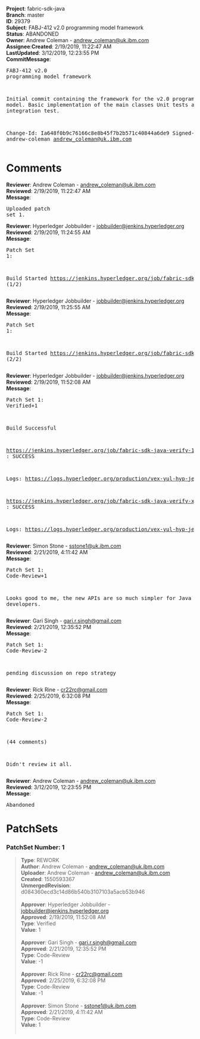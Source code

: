 <strong>Project</strong>: fabric-sdk-java</br><strong>Branch</strong>: master<br><strong>ID</strong>: 29379<br><strong>Subject</strong>: FABJ-412 v2.0 programming model framework<br><strong>Status</strong>: ABANDONED<br><strong>Owner</strong>: Andrew Coleman - andrew_coleman@uk.ibm.com<br><strong>Assignee</strong>:<strong>Created</strong>: 2/19/2019, 11:22:47 AM<br><strong>LastUpdated</strong>: 3/12/2019, 12:23:55 PM<br><strong>CommitMessage</strong>:<br><pre>FABJ-412 v2.0 programming model framework

Initial commit containing the framework for the v2.0 programming model.
Basic implementation of the main classes
Unit tests and integration test.

Change-Id: Ia648f0b9c76166c8e8b45f7b2b571c40844a6de9
Signed-off-by: andrew-coleman <andrew_coleman@uk.ibm.com>
</pre><h1>Comments</h1><strong>Reviewer</strong>: Andrew Coleman - andrew_coleman@uk.ibm.com<br><strong>Reviewed</strong>: 2/19/2019, 11:22:47 AM<br><strong>Message</strong>: <pre>Uploaded patch set 1.</pre><strong>Reviewer</strong>: Hyperledger Jobbuilder - jobbuilder@jenkins.hyperledger.org<br><strong>Reviewed</strong>: 2/19/2019, 11:24:55 AM<br><strong>Message</strong>: <pre>Patch Set 1:

Build Started https://jenkins.hyperledger.org/job/fabric-sdk-java-verify-1.4-x86_64/44/ (1/2)</pre><strong>Reviewer</strong>: Hyperledger Jobbuilder - jobbuilder@jenkins.hyperledger.org<br><strong>Reviewed</strong>: 2/19/2019, 11:25:55 AM<br><strong>Message</strong>: <pre>Patch Set 1:

Build Started https://jenkins.hyperledger.org/job/fabric-sdk-java-verify-x86_64/2636/ (2/2)</pre><strong>Reviewer</strong>: Hyperledger Jobbuilder - jobbuilder@jenkins.hyperledger.org<br><strong>Reviewed</strong>: 2/19/2019, 11:52:08 AM<br><strong>Message</strong>: <pre>Patch Set 1: Verified+1

Build Successful 

https://jenkins.hyperledger.org/job/fabric-sdk-java-verify-1.4-x86_64/44/ : SUCCESS

Logs: https://logs.hyperledger.org/production/vex-yul-hyp-jenkins-3/fabric-sdk-java-verify-1.4-x86_64/44

https://jenkins.hyperledger.org/job/fabric-sdk-java-verify-x86_64/2636/ : SUCCESS

Logs: https://logs.hyperledger.org/production/vex-yul-hyp-jenkins-3/fabric-sdk-java-verify-x86_64/2636</pre><strong>Reviewer</strong>: Simon Stone - sstone1@uk.ibm.com<br><strong>Reviewed</strong>: 2/21/2019, 4:11:42 AM<br><strong>Message</strong>: <pre>Patch Set 1: Code-Review+1

Looks good to me, the new APIs are so much simpler for Java developers.</pre><strong>Reviewer</strong>: Gari Singh - gari.r.singh@gmail.com<br><strong>Reviewed</strong>: 2/21/2019, 12:35:52 PM<br><strong>Message</strong>: <pre>Patch Set 1: Code-Review-2

pending discussion on repo strategy</pre><strong>Reviewer</strong>: Rick Rine - cr22rc@gmail.com<br><strong>Reviewed</strong>: 2/25/2019, 6:32:08 PM<br><strong>Message</strong>: <pre>Patch Set 1: Code-Review-2

(44 comments)

Didn't review it all.</pre><strong>Reviewer</strong>: Andrew Coleman - andrew_coleman@uk.ibm.com<br><strong>Reviewed</strong>: 3/12/2019, 12:23:55 PM<br><strong>Message</strong>: <pre>Abandoned</pre><h1>PatchSets</h1><h3>PatchSet Number: 1</h3><blockquote><strong>Type</strong>: REWORK<br><strong>Author</strong>: Andrew Coleman - andrew_coleman@uk.ibm.com<br><strong>Uploader</strong>: Andrew Coleman - andrew_coleman@uk.ibm.com<br><strong>Created</strong>: 1550593367<br><strong>UnmergedRevision</strong>: d084360ecd3c14d86b540b3107103a5acb53b946<br><br><strong>Approver</strong>: Hyperledger Jobbuilder - jobbuilder@jenkins.hyperledger.org<br><strong>Approved</strong>: 2/19/2019, 11:52:08 AM<br><strong>Type</strong>: Verified<br><strong>Value</strong>: 1<br><br><strong>Approver</strong>: Gari Singh - gari.r.singh@gmail.com<br><strong>Approved</strong>: 2/21/2019, 12:35:52 PM<br><strong>Type</strong>: Code-Review<br><strong>Value</strong>: -1<br><br><strong>Approver</strong>: Rick Rine - cr22rc@gmail.com<br><strong>Approved</strong>: 2/25/2019, 6:32:08 PM<br><strong>Type</strong>: Code-Review<br><strong>Value</strong>: -1<br><br><strong>Approver</strong>: Simon Stone - sstone1@uk.ibm.com<br><strong>Approved</strong>: 2/21/2019, 4:11:42 AM<br><strong>Type</strong>: Code-Review<br><strong>Value</strong>: 1<br><br></blockquote>